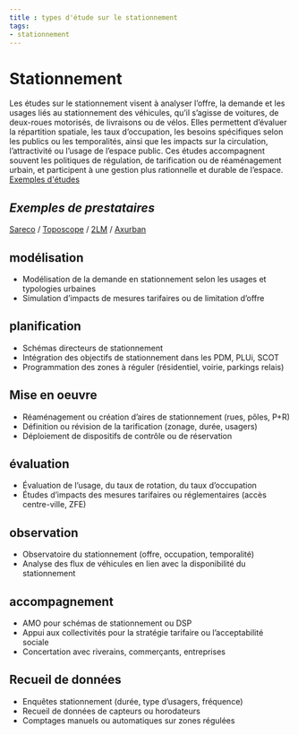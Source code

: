```yaml
---
title : types d'étude sur le stationnement
tags:
- stationnement
---
```


# Stationnement
Les études sur le stationnement visent à analyser l’offre, la demande et les usages liés au stationnement des véhicules, qu’il s’agisse de voitures, de deux-roues motorisés, de livraisons ou de vélos. Elles permettent d’évaluer la répartition spatiale, les taux d’occupation, les besoins spécifiques selon les publics ou les temporalités, ainsi que les impacts sur la circulation, l’attractivité ou l’usage de l’espace public. Ces études accompagnent souvent les politiques de régulation, de tarification ou de réaménagement urbain, et participent à une gestion plus rationnelle et durable de l’espace. 
[Exemples d'études](https://documentsmarches.francemobilites.fr/Search/?sort=score&sortOrder=desc&highlight=true&facet=true&r=1&f_type=DOCUMENT&f_property.FMCode.PublicContractClass.natureOfPrestations_string=Etude%20service&l_property.FMCode.PublicContractClass.natureOfPrestations_string=35&l_property.FMCode.PublicContractClass.metierIndex_string=30&text=stationnement&f_property.FMCode.PublicContractClass.metierIndex_string=Stationnement)
## _Exemples de prestataires_
[Sareco](https://sareco.eu/) / [Toposcope](https://toposcope.fr/) / [2LM](https://www.be-2lm.fr/) / [Axurban](http://www.axurban.com/)

## modélisation
- Modélisation de la demande en stationnement selon les usages et typologies urbaines
- Simulation d’impacts de mesures tarifaires ou de limitation d’offre

## planification
- Schémas directeurs de stationnement
- Intégration des objectifs de stationnement dans les PDM, PLUi, SCOT
- Programmation des zones à réguler (résidentiel, voirie, parkings relais)

## Mise en oeuvre
- Réaménagement ou création d’aires de stationnement (rues, pôles, P+R)
- Définition ou révision de la tarification (zonage, durée, usagers)
- Déploiement de dispositifs de contrôle ou de réservation

## évaluation
- Évaluation de l’usage, du taux de rotation, du taux d’occupation
- Études d’impacts des mesures tarifaires ou réglementaires (accès centre-ville, ZFE)

## observation
- Observatoire du stationnement (offre, occupation, temporalité)
- Analyse des flux de véhicules en lien avec la disponibilité du stationnement

## accompagnement
- AMO pour schémas de stationnement ou DSP
- Appui aux collectivités pour la stratégie tarifaire ou l’acceptabilité sociale
- Concertation avec riverains, commerçants, entreprises

## Recueil de données
- Enquêtes stationnement (durée, type d’usagers, fréquence)
- Recueil de données de capteurs ou horodateurs
- Comptages manuels ou automatiques sur zones régulées
